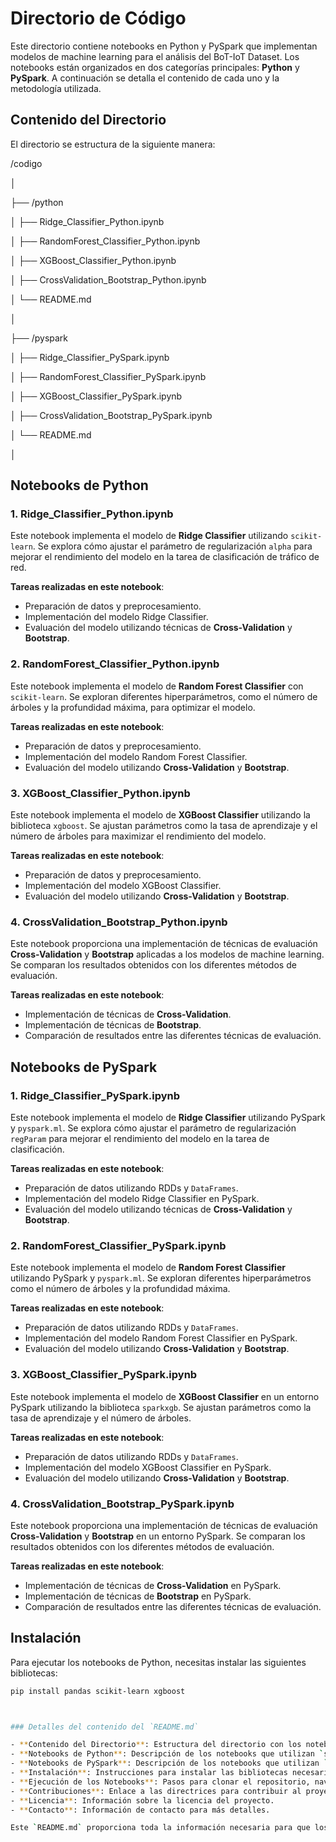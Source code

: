 # Directorio de Código

Este directorio contiene notebooks en Python y PySpark que implementan modelos de machine learning para el análisis del BoT-IoT Dataset. Los notebooks están organizados en dos categorías principales: **Python** y **PySpark**. A continuación se detalla el contenido de cada uno y la metodología utilizada.

## Contenido del Directorio

El directorio se estructura de la siguiente manera:

/codigo

│

├── /python

│ ├── Ridge_Classifier_Python.ipynb

│ ├── RandomForest_Classifier_Python.ipynb

│ ├── XGBoost_Classifier_Python.ipynb

│ ├── CrossValidation_Bootstrap_Python.ipynb

│ └── README.md

│

├── /pyspark

│ ├── Ridge_Classifier_PySpark.ipynb

│ ├── RandomForest_Classifier_PySpark.ipynb

│ ├── XGBoost_Classifier_PySpark.ipynb

│ ├── CrossValidation_Bootstrap_PySpark.ipynb

│ └── README.md

│

## Notebooks de Python

### 1. Ridge_Classifier_Python.ipynb

Este notebook implementa el modelo de **Ridge Classifier** utilizando `scikit-learn`. Se explora cómo ajustar el parámetro de regularización `alpha` para mejorar el rendimiento del modelo en la tarea de clasificación de tráfico de red.

**Tareas realizadas en este notebook**:
- Preparación de datos y preprocesamiento.
- Implementación del modelo Ridge Classifier.
- Evaluación del modelo utilizando técnicas de **Cross-Validation** y **Bootstrap**.

### 2. RandomForest_Classifier_Python.ipynb

Este notebook implementa el modelo de **Random Forest Classifier** con `scikit-learn`. Se exploran diferentes hiperparámetros, como el número de árboles y la profundidad máxima, para optimizar el modelo.

**Tareas realizadas en este notebook**:
- Preparación de datos y preprocesamiento.
- Implementación del modelo Random Forest Classifier.
- Evaluación del modelo utilizando **Cross-Validation** y **Bootstrap**.

### 3. XGBoost_Classifier_Python.ipynb

Este notebook implementa el modelo de **XGBoost Classifier** utilizando la biblioteca `xgboost`. Se ajustan parámetros como la tasa de aprendizaje y el número de árboles para maximizar el rendimiento del modelo.

**Tareas realizadas en este notebook**:
- Preparación de datos y preprocesamiento.
- Implementación del modelo XGBoost Classifier.
- Evaluación del modelo utilizando **Cross-Validation** y **Bootstrap**.

### 4. CrossValidation_Bootstrap_Python.ipynb

Este notebook proporciona una implementación de técnicas de evaluación **Cross-Validation** y **Bootstrap** aplicadas a los modelos de machine learning. Se comparan los resultados obtenidos con los diferentes métodos de evaluación.

**Tareas realizadas en este notebook**:
- Implementación de técnicas de **Cross-Validation**.
- Implementación de técnicas de **Bootstrap**.
- Comparación de resultados entre las diferentes técnicas de evaluación.

## Notebooks de PySpark

### 1. Ridge_Classifier_PySpark.ipynb

Este notebook implementa el modelo de **Ridge Classifier** utilizando PySpark y `pyspark.ml`. Se explora cómo ajustar el parámetro de regularización `regParam` para mejorar el rendimiento del modelo en la tarea de clasificación.

**Tareas realizadas en este notebook**:
- Preparación de datos utilizando RDDs y `DataFrames`.
- Implementación del modelo Ridge Classifier en PySpark.
- Evaluación del modelo utilizando técnicas de **Cross-Validation** y **Bootstrap**.

### 2. RandomForest_Classifier_PySpark.ipynb

Este notebook implementa el modelo de **Random Forest Classifier** utilizando PySpark y `pyspark.ml`. Se exploran diferentes hiperparámetros como el número de árboles y la profundidad máxima.

**Tareas realizadas en este notebook**:
- Preparación de datos utilizando RDDs y `DataFrames`.
- Implementación del modelo Random Forest Classifier en PySpark.
- Evaluación del modelo utilizando **Cross-Validation** y **Bootstrap**.

### 3. XGBoost_Classifier_PySpark.ipynb

Este notebook implementa el modelo de **XGBoost Classifier** en un entorno PySpark utilizando la biblioteca `sparkxgb`. Se ajustan parámetros como la tasa de aprendizaje y el número de árboles.

**Tareas realizadas en este notebook**:
- Preparación de datos utilizando RDDs y `DataFrames`.
- Implementación del modelo XGBoost Classifier en PySpark.
- Evaluación del modelo utilizando **Cross-Validation** y **Bootstrap**.

### 4. CrossValidation_Bootstrap_PySpark.ipynb

Este notebook proporciona una implementación de técnicas de evaluación **Cross-Validation** y **Bootstrap** en un entorno PySpark. Se comparan los resultados obtenidos con los diferentes métodos de evaluación.

**Tareas realizadas en este notebook**:
- Implementación de técnicas de **Cross-Validation** en PySpark.
- Implementación de técnicas de **Bootstrap** en PySpark.
- Comparación de resultados entre las diferentes técnicas de evaluación.

## Instalación

Para ejecutar los notebooks de Python, necesitas instalar las siguientes bibliotecas:

```bash
pip install pandas scikit-learn xgboost



### Detalles del contenido del `README.md`

- **Contenido del Directorio**: Estructura del directorio con los notebooks organizados en carpetas para Python y PySpark.
- **Notebooks de Python**: Descripción de los notebooks que utilizan `scikit-learn` para diferentes modelos y técnicas de evaluación.
- **Notebooks de PySpark**: Descripción de los notebooks que utilizan `pyspark` para diferentes modelos y técnicas de evaluación.
- **Instalación**: Instrucciones para instalar las bibliotecas necesarias para ejecutar los notebooks.
- **Ejecución de los Notebooks**: Pasos para clonar el repositorio, navegar al directorio de código, y abrir los notebooks.
- **Contribuciones**: Enlace a las directrices para contribuir al proyecto.
- **Licencia**: Información sobre la licencia del proyecto.
- **Contacto**: Información de contacto para más detalles.

Este `README.md` proporciona toda la información necesaria para que los usuarios entiendan los notebooks, instalen las dependencias y ejecuten el código. Si tienes más detalles específicos que quieras añadir, no dudes en decírmelo.
